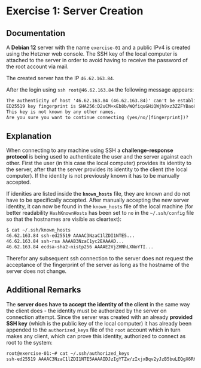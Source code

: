 # Exercise 1: Server Creation

## Documentation

A **Debian 12** server with the name `exercise-01` and a public IPv4 is
created using the Hetzner web console. The SSH key of the local computer
is attached to the server in order to avoid having to receive the
password of the root account via mail.

The created server has the IP `46.62.163.84`.

After the login using `ssh root@46.62.163.84` the following message appears:

```txt
The authenticity of host '46.62.163.84 (46.62.163.84)' can't be established.
ED25519 key fingerprint is SHA256:D2uCM+xEb8b/WQfiquGHiQWjh9xz3ZZFYBaoXtjDD9g.
This key is not known by any other names.
Are you sure you want to continue connecting (yes/no/[fingerprint])?
```

## Explanation

When connecting to any machine using SSH a **challenge-response protocol**
is being used to authenticate the user and the server against each
other. First the user (in this case the local computer) provides its
identity to the server, after that the server provides its identity to
the client (the local computer). If the identity is not previously known
it has to be manually accepted.

If idenities are listed inside the **`known_hosts`** file, they are known
and do not have to be specifically accepted. After manually accepting
the new server identity, it can now be found in the `known_hosts` file
of the local machine (for better readability `HashKnownHosts` has been
set to `no` in the `~/.ssh/config` file so that the hostnames are
visible as cleartext):

```txt
$ cat ~/.ssh/known_hosts
46.62.163.84 ssh-ed25519 AAAAC3NzaC1lZDI1NTE5...
46.62.163.84 ssh-rsa AAAAB3NzaC1yc2EAAAAD...
46.62.163.84 ecdsa-sha2-nistp256 AAAAE2VjZHNhLXNoYTI...
```

Therefor any subsequent ssh connection to the server does not request
the acceptance of the fingerprint of the server as long as the hostname
of the server does not change.

## Additional Remarks

The **server does have to accept the identity of the client** in the same
way the client does - the identity must be authorized by the server on
connection attempt. Since the server was created with an already
**provided SSH key** (which is the public key of the local computer) it has
already been appended to the `authorized_keys` file of the `root`
account which in turn makes any client, which can prove this identity,
authorized to connect as root to the system:

```txt
root@exercise-01:~# cat ~/.ssh/authorized_keys
ssh-ed25519 AAAAC3NzaC1lZDI1NTE5AAAAIDJzIgYTZw/zIxjxBqv2yJzB5buLEQgX6RKEowEOA4qL
```
